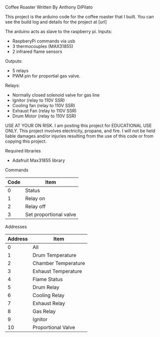 Coffee Roaster
Written By Anthony DiPilato
 
This project is the arduino code for the coffee roaster that I built.
You can see the build log and details for the project at [url]

The arduino acts as slave to the raspberry pi.
Inputs:
- RaspberyPi commands via usb 
- 3 thermocouples (MAX31855)
- 2 infrared flame sensors

Outputs: 
- 5 relays
- PWM pin for proportial gas valve.

Relays:
- Normally closed solenoid valve for gas line
- Ignitor (relay to 110V SSR)
- Cooling fan (relay to 110V SSR)
- Exhaust Fan (relay to 110V SSR)
- Drum Motor (relay to 110V SSR)


USE AT YOUR ON RISK.
I am posting this project for EDUCATIONAL USE ONLY.
This project involves electricity, propane, and fire.
I will not be held liable damages and/or injuries resulting from the use of this code or from copying this project.

Required libraries
- Adafruit Max31855 library

Commands

| Code 	| Item 				|
| --- 	| --- 				|	 
| 0	|	Status 			|
| 1	|	Relay on 		|
| 2	|	Relay off 		|
| 3	|	Set proportional valve 	|

Addresses

| Address 	| Item 				|
| --- 		| --- 				|
| 0		|	All 			|
| 1		|	Drum Temperature 	|
| 2		|	Chamber Temperature 	|
| 3		|	Exhaust Temperature	|
| 4		|	Flame Status		|
| 5		|	Drum Relay		|
| 6		|	Cooling Relay		|
| 7		|	Exhaust Relay		|
| 8		|	Gas Relay		|
| 9		|	Ignitor			|
| 10		|	Proportional Valve	|
